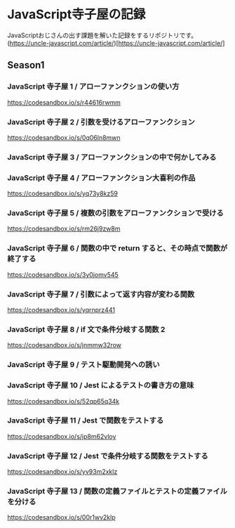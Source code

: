 # JavaScript寺子屋の記録
JavaScriptおじさんの出す課題を解いた記録をするリポジトリです。
(https://uncle-javascript.com/article/)[https://uncle-javascript.com/article/]

## Season1
### JavaScript 寺子屋 1 / アローファンクションの使い方
https://codesandbox.io/s/r44616rwmm

### JavaScript 寺子屋 2 / 引数を受けるアローファンクション
https://codesandbox.io/s/0q06ln8mwn

### JavaScript 寺子屋 3 / アローファンクションの中で何かしてみる
### JavaScript 寺子屋 4 / アローファンクション大喜利の作品
https://codesandbox.io/s/yq73y8kz59

### JavaScript 寺子屋 5 / 複数の引数をアローファンクションで受ける
https://codesandbox.io/s/rm26j9zw8m

### JavaScript 寺子屋 6 / 関数の中で return すると、その時点で関数が終了する
https://codesandbox.io/s/3y0jomv545

### JavaScript 寺子屋 7 / 引数によって返す内容が変わる関数
https://codesandbox.io/s/yqrnprz441

### JavaScript 寺子屋 8 / if 文で条件分岐する関数 2
https://codesandbox.io/s/jnmmw32row

### JavaScript 寺子屋 9 / テスト駆動開発への誘い
### JavaScript 寺子屋 10 / Jest によるテストの書き方の意味
https://codesandbox.io/s/52qp65q34k

### JavaScript 寺子屋 11 / Jest で関数をテストする
https://codesandbox.io/s/jp8m62vloy

### JavaScript 寺子屋 12 / Jest で条件分岐する関数をテストする
https://codesandbox.io/s/yv93m2xklz

### JavaScript 寺子屋 13 / 関数の定義ファイルとテストの定義ファイルを分ける
https://codesandbox.io/s/00r1wv2klp